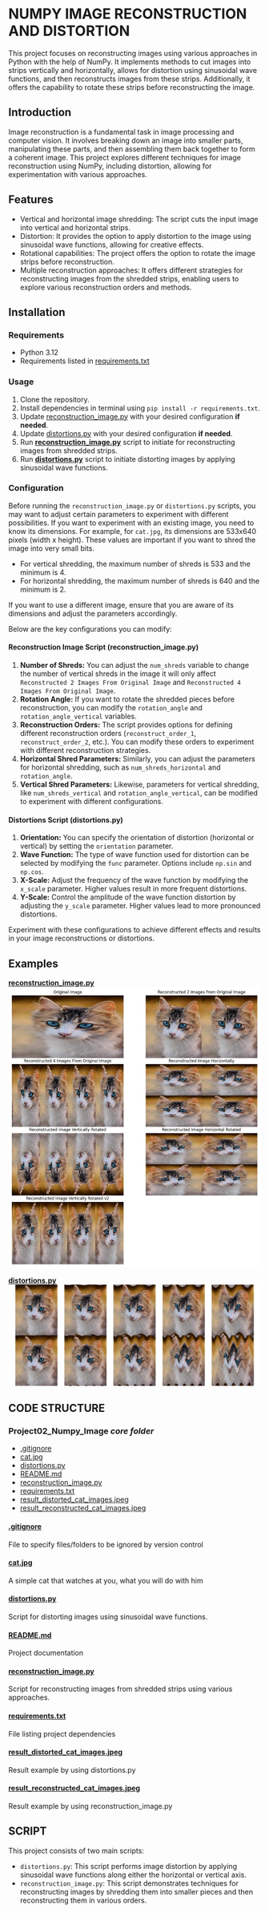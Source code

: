 # NUMPY IMAGE RECONSTRUCTION AND DISTORTION

This project focuses on reconstructing images using various approaches in Python with the help of NumPy. It implements 
methods to cut images into strips vertically and horizontally, allows for distortion using sinusoidal wave functions, 
and then reconstructs images from these strips. Additionally, it offers the capability to rotate these strips before 
reconstructing the image.

## Introduction

Image reconstruction is a fundamental task in image processing and computer vision. It involves breaking down an image
into smaller parts, manipulating these parts, and then assembling them back together to form a coherent image. This 
project explores different techniques for image reconstruction using NumPy, including distortion, allowing for 
experimentation with various approaches.

## Features

- Vertical and horizontal image shredding: The script cuts the input image into vertical and horizontal strips.
- Distortion: It provides the option to apply distortion to the image using sinusoidal wave functions, allowing for 
creative effects.
- Rotational capabilities: The project offers the option to rotate the image strips before reconstruction.
- Multiple reconstruction approaches: It offers different strategies for reconstructing images from the shredded strips,
enabling users to explore various reconstruction orders and methods.

## Installation

### Requirements

- Python 3.12
- Requirements listed in [requirements.txt](requirements.txt)

### Usage

1. Clone the repository.
2. Install dependencies in terminal using `pip install -r requirements.txt`.
3. Update [reconstruction_image.py](reconstruction_image.py) with your desired configuration **if needed**.
4. Update [distortions.py](distortions.py) with your desired configuration **if needed**. 
5. Run **[reconstruction_image.py](reconstruction_image.py)** script to initiate for reconstructing images from shredded strips.
6. Run **[distortions.py](distortions.py)**  script to initiate distorting images by applying sinusoidal wave functions.

### Configuration

Before running the `reconstruction_image.py` or `distortions.py` scripts, you may want to adjust certain parameters to 
experiment with different possibilities. If you want to experiment with an existing image, you need to know its 
dimensions. For example, for `cat.jpg`, its dimensions are 533x640 pixels (width x height). These values are important 
if you want to shred the image into very small bits. 

- For vertical shredding, the maximum number of shreds is 533 and the minimum is 4.
- For horizontal shredding, the maximum number of shreds is 640 and the minimum is 2.

If you want to use a different image, ensure that you are aware of its dimensions and adjust the parameters accordingly.

Below are the key configurations you can modify:

#### Reconstruction Image Script (reconstruction_image.py)

1. **Number of Shreds:** You can adjust the `num_shreds` variable to change the number of vertical shreds in the image 
it will only affect `Reconstructed 2 Images From Original Image` and `Reconstructed 4 Images From Original Image`.
2. **Rotation Angle:** If you want to rotate the shredded pieces before reconstruction, you can modify the
`rotation_angle` and `rotation_angle_vertical` variables.
3. **Reconstruction Orders:** The script provides options for defining different reconstruction orders 
(`reconstruct_order_1`, `reconstruct_order_2`, etc.). You can modify these orders to experiment with different 
reconstruction strategies.
4. **Horizontal Shred Parameters:** Similarly, you can adjust the parameters for horizontal shredding, such as 
`num_shreds_horizontal` and `rotation_angle`.
5. **Vertical Shred Parameters:** Likewise, parameters for vertical shredding, like `num_shreds_vertical` and 
`rotation_angle_vertical`, can be modified to experiment with different configurations.

#### Distortions Script (distortions.py)

1. **Orientation:** You can specify the orientation of distortion (horizontal or vertical) by setting the `orientation` parameter.
2. **Wave Function:** The type of wave function used for distortion can be selected by modifying the `func` parameter. 
Options include `np.sin` and `np.cos`.
3. **X-Scale:** Adjust the frequency of the wave function by modifying the `x_scale` parameter. Higher values result 
in more frequent distortions.
4. **Y-Scale:** Control the amplitude of the wave function distortion by adjusting the `y_scale` parameter. Higher 
values lead to more pronounced distortions.

Experiment with these configurations to achieve different effects and results in your image reconstructions or distortions.

## Examples

**[reconstruction_image.py](reconstruction_image.py)**
![result_reconstructed_cat_images.jpeg](result_reconstructed_cat_images.jpeg)

**[distortions.py](distortions.py)**
![result_distorted_cat_images.jpeg](result_distorted_cat_images.jpeg)

## CODE STRUCTURE

### Project02_Numpy_Image _core folder_

* [.gitignore](#gitignore)
* [cat.jpg](#catjpg)
* [distortions.py](#distortionspy)
* [README.md](#readmemd)
* [reconstruction_image.py](#reconstruction_imagepy)
* [requirements.txt](#requirementstxt)
* [result_distorted_cat_images.jpeg](#result_distorted_cat_imagesjpeg)
* [result_reconstructed_cat_images.jpeg](#result_reconstructed_cat_imagesjpeg)


#### [.gitignore](.gitignore)
File to specify files/folders to be ignored by version control

#### [cat.jpg](cat.jpg)
A simple cat that watches at you, what you will do with him

#### [distortions.py](distortions.py)
Script for distorting images using sinusoidal wave functions.

#### [README.md](README.md)
Project documentation

#### [reconstruction_image.py](reconstruction_image.py)
Script for reconstructing images from shredded strips using various approaches.

#### [requirements.txt](requirements.txt)
File listing project dependencies 

#### [result_distorted_cat_images.jpeg](result_distorted_cat_images.jpeg)
Result example by using distortions.py

#### [result_reconstructed_cat_images.jpeg](result_reconstructed_cat_images.jpeg)
Result example by using reconstruction_image.py

## SCRIPT

This project consists of two main scripts:
- `distortions.py`: This script performs image distortion by applying sinusoidal wave functions along either the 
horizontal or vertical axis.
- `reconstruction_image.py`: This script demonstrates techniques for reconstructing images by shredding them into 
smaller pieces and then reconstructing them in various orders.

